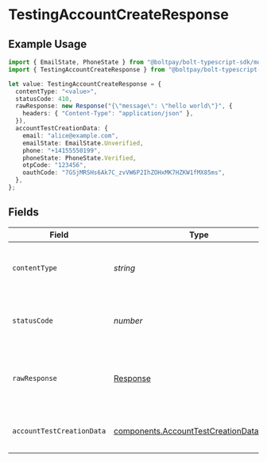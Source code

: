 # TestingAccountCreateResponse

## Example Usage

```typescript
import { EmailState, PhoneState } from "@boltpay/bolt-typescript-sdk/models/components";
import { TestingAccountCreateResponse } from "@boltpay/bolt-typescript-sdk/models/operations";

let value: TestingAccountCreateResponse = {
  contentType: "<value>",
  statusCode: 410,
  rawResponse: new Response("{\"message\": \"hello world\"}", {
    headers: { "Content-Type": "application/json" },
  }),
  accountTestCreationData: {
    email: "alice@example.com",
    emailState: EmailState.Unverified,
    phone: "+14155550199",
    phoneState: PhoneState.Verified,
    otpCode: "123456",
    oauthCode: "7GSjMRSHs6Ak7C_zvVW6P2IhZOHxMK7HZKW1fMX85ms",
  },
};
```

## Fields

| Field                                                                                                | Type                                                                                                 | Required                                                                                             | Description                                                                                          |
| ---------------------------------------------------------------------------------------------------- | ---------------------------------------------------------------------------------------------------- | ---------------------------------------------------------------------------------------------------- | ---------------------------------------------------------------------------------------------------- |
| `contentType`                                                                                        | *string*                                                                                             | :heavy_check_mark:                                                                                   | HTTP response content type for this operation                                                        |
| `statusCode`                                                                                         | *number*                                                                                             | :heavy_check_mark:                                                                                   | HTTP response status code for this operation                                                         |
| `rawResponse`                                                                                        | [Response](https://developer.mozilla.org/en-US/docs/Web/API/Response)                                | :heavy_check_mark:                                                                                   | Raw HTTP response; suitable for custom response parsing                                              |
| `accountTestCreationData`                                                                            | [components.AccountTestCreationDataOutput](../../models/components/accounttestcreationdataoutput.md) | :heavy_minus_sign:                                                                                   | The account was successfully created                                                                 |